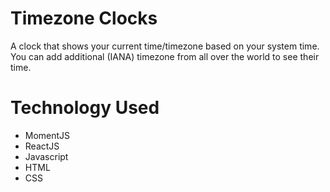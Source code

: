 # Timezone Clocks

A clock that shows your current time/timezone based on your system time. You can add additional (IANA) timezone from all over the world to see their time.

# Technology Used

* MomentJS
* ReactJS
* Javascript
* HTML
* CSS
